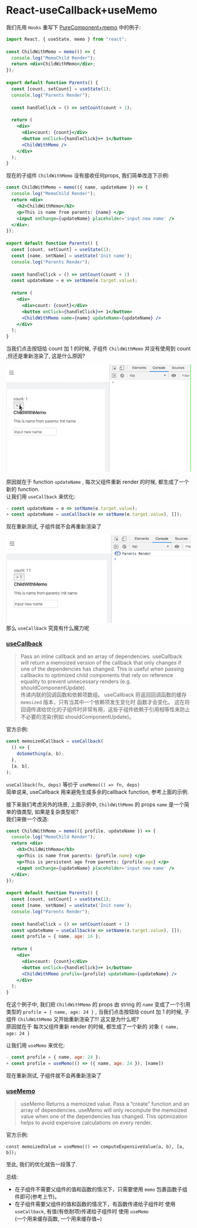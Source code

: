 # React-useCallback+useMemo
我们先用 `Hooks` 重写下 [PureComponent+memo](./React-PureComponent+memo.md) 中的例子:

```jsx
import React, { useState, memo } from "react";

const ChildWithMemo = memo(() => {
  console.log("MemoChild Render");
  return <div>ChildWithMemo</div>;
});

export default function Parents() {
  const [count, setCount] = useState(1);
  console.log("Parents Render");

  const handleClick = () => setCount(count + 1);
  
  return (
    <div>
      <div>count: {count}</div>
      <button onClick={handleClick}>+ 1</button>
      <ChildWithMemo />
    </div>
  );
}
```

现在的子组件 `ChildWithMemo` 没有接收任何props, 我们简单改造下示例:  

```jsx
const ChildWithMemo = memo(({ name, updateName }) => {
  console.log("MemoChild Render");
  return <div>
    <h2>ChildWithMemo</h2>
    <p>This is name from parents: {name} </p>
    <input onChange={updateName} placeholder='input new name' />
  </div>;
});

export default function Parents() {
  const [count, setCount] = useState(1);
  const [name, setName] = useState('Init name');
  console.log("Parents Render");
  
  const handleClick = () => setCount(count + 1)
  const updateName = e => setName(e.target.value);

  return (
    <div>
      <div>count: {count}</div>
      <button onClick={handleClick}>+ 1</button>
      <ChildWithMemo name={name} updateName={updateName} />
    </div>
  );
}

```
当我们点击按钮给 count 加 1 的时候, 子组件 `ChildWithMemo` 并没有使用到 count ,但还是重新渲染了, 这是什么原因?

![](../Images/React-useCallback+useMemo-1.gif) 

原因就在于 function `updateName` , 每次父组件重新 render 的时候, 都生成了一个新的 function.  
让我们用 `useCallback` 来优化:
```jsx
- const updateName = e => setName(e.target.value);
+ const updateName = useCallback(e => setName(e.target.value), []);
```
现在重新测试, 子组件就不会再重新渲染了

![](../Images/React-useCallback+useMemo-2.png)  
那么 `useCallback` 究竟有什么魔力呢
### [useCallback](https://reactjs.org/docs/hooks-reference.html#usecallback)
> Pass an inline callback and an array of dependencies. useCallback will return a memoized version of the callback that only changes if one of the dependencies has changed. This is useful when passing callbacks to optimized child components that rely on reference equality to prevent unnecessary renders (e.g. shouldComponentUpdate).  
传递内联的回调函数和依赖项数组。 useCallback 将返回回调函数的缓存 `memoized` 版本，只有当其中一个依赖项发生变化时 函数才会变化。 这在将回调传递给优化的子组件时非常有用，这些子组件依赖于引用相等性来防止不必要的渲染(例如 shouldComponentUpdate)。

官方示例:
```js
const memoizedCallback = useCallback(
  () => {
    doSomething(a, b);
  },
  [a, b],
);
```
`useCallback(fn, deps)` 等价于 `useMemo(() => fn, deps)`  
简单说来, useCallback 用来避免生成多余的callback function, 参考上面的示例.


接下来我们考虑另外的场景, 上面示例中, `ChildWithMemo` 的 props `name` 是一个简单的值类型, 如果是复杂类型呢?  
我们来做一个改造:
```jsx
const ChildWithMemo = memo(({ profile, updateName }) => {
  console.log("MemoChild Render");
  return <div>
    <h3>ChildWithMemo</h3>
    <p>This is name from parents: {profile.name} </p>
    <p>This is persistent age from parents: {profile.age} </p>
    <input onChange={updateName} placeholder='input new name' />
  </div>;
});

export default function Parents() {
  const [count, setCount] = useState(1);
  const [name, setName] = useState('Init name');
  console.log("Parents Render");

  const handleClick = () => setCount(count + 1)
  const updateName = useCallback(e => setName(e.target.value), []);
  const profile = { name, age: 24 };

  return (
    <div>
      <div>count: {count}</div>
      <button onClick={handleClick}>+ 1</button>
      <ChildWithMemo profile={profile} updateName={updateName} />
    </div>
  );
}
```

在这个例子中, 我们把 `ChildWithMemo` 的 props 由 string 的 `name` 变成了一个引用类型的 `profile = { name, age: 24 }` , 当我们点击按钮给 count 加 1 的时候, 子组件 `ChildWithMemo` 又开始重新渲染了!!!  这又是为什么呢?  
原因就在于 每次父组件重新 render 的时候, 都生成了一个新的 对象 `{ name, age: 24 }`  

让我们用 `useMemo` 来优化:

```js
- const profile = { name, age: 24 };
+ const profile = useMemo(() => ({ name, age: 24 }), [name])
```
现在重新测试, 子组件就不会再重新渲染了
### [useMemo](https://reactjs.org/docs/hooks-reference.html#usememo)
> useMemo Returns a memoized value. Pass a “create” function and an array of dependencies. useMemo will only recompute the memoized value when one of the dependencies has changed. This optimization helps to avoid expensive calculations on every render.

官方示例:
```
const memoizedValue = useMemo(() => computeExpensiveValue(a, b), [a, b]);
```


至此, 我们的优化就告一段落了.

总结:
- 在子组件不需要父组件的值和函数的情况下，只需要使用 `memo` 包裹函数子组件即可(参考上节)。
- 在子组件需要父组件的值和函数的情况下，有函数传递给子组件时 使用 `useCallback`, 有值(有依耐项)传递给子组件时 使用 `useMemo`  
(一个用来缓存函数, 一个用来缓存值~)
